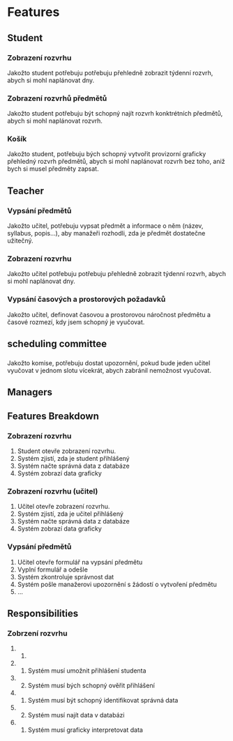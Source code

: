 # Features

## Student
### Zobrazení rozvrhu
Jakožto student potřebuju potřebuju přehledně zobrazit týdenní rozvrh, abych si mohl naplánovat dny.

### Zobrazení rozvrhů předmětů
Jakožto student potřebuju být schopný najít rozvrh konktrétních předmětů, abych si mohl naplánovat rozvrh.

### Košík
Jakožto student, potřebuju bých schopný vytvořit provizorní graficky přehledný rozvrh předmětů, abych si mohl naplánovat rozvrh bez toho, aniž bych si musel předměty zapsat.

## Teacher
### Vypsání předmětů
Jakožto učitel, potřebuju vypsat předmět a informace o něm (název, syllabus, popis...), aby manažeři rozhodli, zda je předmět dostatečne užitečný.

### Zobrazení rozvrhu
Jakožto učitel potřebuju potřebuju přehledně zobrazit týdenní rozvrh, abych si mohl naplánovat dny.


### Vypsání časových a prostorových požadavků
Jakožto učitel, definovat časovou a prostorovou náročnost předmětu a časové rozmezí, kdy jsem schopný je vyučovat.

## scheduling committee
### 


### 
Jakožto komise, potřebuju dostat upozornění, pokud bude jeden učitel vyučovat v jednom slotu vícekrát, abych zabránil nemožnost vyučovat.

## Managers



## Features Breakdown
### Zobrazení rozvrhu
1. Student otevře zobrazení rozvrhu.
2. Systém zjistí, zda je student přihlášený
3. Systém načte správná data z databáze
4. Systém zobrazí data graficky

### Zobrazení rozvrhu (učitel)
1. Učitel otevře zobrazení rozvrhu.
2. Systém zjistí, zda je učitel přihlášený
3. Systém načte správná data z databáze
4. Systém zobrazí data graficky

### Vypsání předmětů
1. Učitel otevře formulář na vypsání předmětu
2. Vyplní formulář a odešle
3. Systém zkontroluje správnost dat
4. Systém pošle manažerovi upozornění s žádostí o vytvoření předmětu
5. ...


## Responsibilities
### Zobrzení rozvrhu 
1. 1. 
2. 1. Systém musí umožnit přihlášení studenta
2. 2. Systém musí bých schopný ověřit přihlášení
3. 1. Systém musí být schopný identifikovat správná data
3. 2. Systém musí najít data v databázi
4. 1. Systém musí graficky interpretovat data

